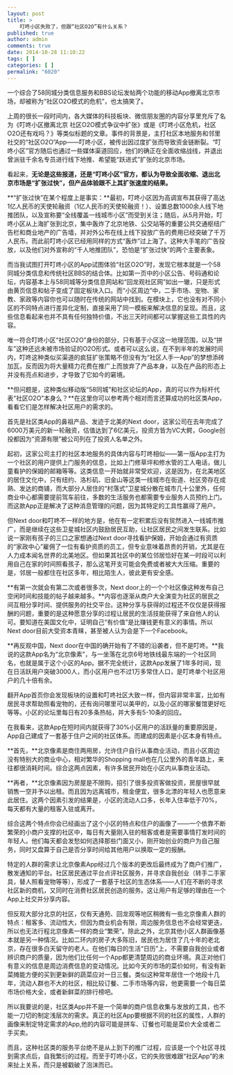 ```yaml
---
layout: post
title: >
    叮咚小区失败了，但跟“社区O2O”有什么关系？
published: true
author: admin
comments: true
date: 2014-10-28 11:10:22
tags: [ ]
categories: [ ]
permalink: "6020"
---
```

一个综合了58同城分类信息服务和BBS论坛发帖两个功能的移动App撤离北京市场，却被称为“社区O2O模式的危机”，也太搞笑了。

上周的很长一段时间内，各大媒体的科技板块、微信朋友圈的内容分享里充斥了名为《叮咚小区撤离北京 社区O2O模式争议中扩张》或是《叮咚小区危机，社区O2O还有戏吗？》等类似标题的文章。事件的背景是，主打社区本地服务和邻里社交的“社区O2O”App——叮咚小区，被传出因过度扩张而导致资金链断裂。“叮咚小区”官方随后也通过一些媒体渠道回应，他们的确正在全面收缩战线，并退出曾派驻千余名专员进行线下地推、希望能“跃进式”扩张的北京市场。

看起来，**无论是这些报道，还是“叮咚小区”官方，都认为导致全面收缩、退出北京市场是“扩张过快”，但产品体验跟不上其扩张速度的结果。**

**“扩张过快”在某个程度上是事实：**最初，叮咚小区因为高调宣布其获得了高达1亿人民币的天使轮融资（1亿人民币的天使轮融资！）、设置总数1000余人线下地推团队，以及宣称要“全线覆盖一线城市小区”而受到关注；随后，从5月开始，叮咚小区从上海扩张到北京，集中轰炸了北京地铁、公交站等的重要公共交通枢纽广告栏和商业地产的广告墙，并对外公布在线上线下投放广告的费用已经突破了千万人民币。而此前叮咚小区已经用同样的方式“轰炸”过上海了。这种大手笔的广告投放，以及他们对外宣称的“千人地推团队”，恐怕是“扩张过快”的两个主要表象。

而当我试图打开叮咚小区的App试图体验“社区O2O”时，发现它根本就是一个58同城分类信息和传统社区BBS的结合体。比如第一页中的小区公告、号码通和论坛，内容基本上与58同城等分类信息网站和“回龙观社区网”如出一辙，只是形式由黄页信息和帖子变成了固定板块入口。而“小区周边”中，二手市场、宠物、家教、家政等内容你也可以随时在传统的网站中找到。在模块上，它也没有对不同小区的不同特点进行差异化定制，直接采用了同一模板来解决信息的呈现。而且，这些信息看起来也并不具有任何独特价值，不出三天时间都可以掌握这些工具性的内容。

唯一符合叮咚小区“社区O2O”身份的部分，只有基于小区这一地理范围，以及“拼车”这种还远未被市场验证的O2O形式。或者可以这么说，在不到半年的发展时间内，叮咚这种类似买渠道的疯狂扩张策略不但没有为“社区人手一App”的梦想添砖加瓦，反而因为将大量精力花费在推广上而放弃了产品本身，以及在产品的形态上并没有亮点和进步，才导致了它如今的窘境。

**但问题是，这种类似移动版“58同城”和社区论坛的App，真的可以作为标杆代表“社区O2O”本身么？**在这里你可以参考两个相对而言还算成功的社区类App，看看它们是怎样解决社区用户的需求的。

首先是社区类App的鼻祖产品、发迹于北美的Next door，这家公司在去年完成了6000万美元的新一轮融资，估值达到了6亿美元，投资方皆为VC大鳄，Google创投都因为“资源有限”被公司列在了投资人名单之外。

起初，这家公司主打的社区本地服务的具体内容与叮咚相似——第一版App主打为一个社区的用户提供上门服务的信息，比如上门修草坪和修水管的工人电话，做儿童看护的保姆的邮箱等等。这类信息一开始就非常受欢迎，这是因为，在北美地区的居住文化中，只有纽约、洛杉矶、旧金山等这类一线城市在街道、社区旁存在成熟、发达的商铺，而大部分人居住的“村落式”卫星城分散在城市几十公里外，任何商业中心都需要提前驾车前往，多数的生活服务也都需要专业服务人员预约上门。而这款App正是解决了这种消息管理的问题，因为其特定的工具性赢得了用户。

但Next door和叮咚不一样的地方是，他在有一定积累后没有贸然进入一线城市推广，而是继续在这些卫星城社区内鼓励居民互助，让社区居民之间发生联系。比如说一家刚有孩子的三口之家想通过Next door寻找看护保姆，开始会通过有资质的“家政中心”雇佣了一位有看护资质的员工，但专业意味着昂贵的开销，尤其是在人力成本闻名世界的北美地区。但如果其社区中的某位邻居恰好在某一时段可以利用自己在家的时间照看孩子，那么这笔开支可能会免费或者被大大压缩。重要的是，邻居一般都住在社区多年，相比陌生人，彼此更有安全感。

**有第一次就会有第二次或者很多次，Next door上的一个个社区像这种发布自己空闲时间和技能的帖子越来越多。**内容也逐渐从商户大全演变为社区的居民之间互相分享时间、提供服务的社交平台。这种分享与获得的过程还不仅仅是获得报酬的问题，重要的是这种愿意分享的过程让居民的生活技能获得了来自他人的认可。要知道在美国文化中，证明自己“有价值”是比赚钱更有意义的事情。所以Next door目前大受资本青睐，甚至被人认为会是下一个Facebook。

**再反观中国，Next door在中国的确开始有了不错的沿袭者，但不是叮咚。**我说的这款App名为“北京像素”，与一坐落在北京6号地铁线最东端的一个社区同名，也就是属于这个小区的App。据不完全统计，这款App发展了1年多时间，现在日活跃用户突破3000人，而小区用户也不过1万多常住人口，是叮咚单个社区用户的几十倍有余。

翻开App首页你会发现板块的设置和叮咚社区大致一样，但内容非常丰富，比如有居民寻求帮助照看宠物的，还有询问哪里可以美甲的，以及小区的哪家餐馆更好吃等等。小区的论坛里每日有20多条热帖，并大多有5-10条的回应。

在我看来，这款App在短时间内就获得了30%小区用户的活跃量的重要原因是，App自己建成了一套基于住户之间的社区体系。而建成的因素是小区本身有特点。

**首先，**北京像素是商住两用房，允许住户自行从事商业活动，而且小区周边没有特别大的商业中心，相对繁华的Shopping mall也在几公里外的青年路上，来往都很消耗时间。综合这两点因素，有许多居民开始在小区内从事商业活动。

**再者，**北京像素因为房屋是不限购，招引了很多投资客做投资，房屋很早就销售一空并予以出租。而且因为远离城市，租金便宜，很多北漂的年轻人也愿意来此居住。这两个因素引发的结果是，小区的流动人口多，长年入住率低于70%，每天都有大量的租客入驻或离开。

综合这两个特点你会已经画出了这个小区的特点和住户的画像了——一个依靠不断繁荣的小商户支撑的社区中，每日有大量刚入驻的租客或者是需要事情打发时间的年轻人。他们每天都会发愁如何选择那些门面又小，刚开始创业的商户为自己服务，同时又盘算于自己是否分享时间给其他用户以换取一定的报酬。

特定的人群的需求让北京像素App经过几个版本的更改后最终成为了商户们推广，散发通知的平台。社区居民通过平台点评社区服务，并寻求自我创业（转手二手家具，替人照看宠物等等），形成了一套基于社区的生态体系——人们在不断的寻求社区新的商机，又同时在消费社区居民创造的服务。这让用户有足够的理由在一个App上社交并分享内容。

但反观大部分北京的社区，仅有天通苑、回龙观等地区稍微有一些北京像素人群的特点：租客多、流动性大，但因为商业机会有限，周边服务信息也不会经常更迭，所以也无法行程北京像素一样的商业“繁荣”。除此之外，北京其他小区人群画像基本就是另一种情况。比如二环内的房子大多陈旧，居民也为居住了几十年的老北京，存在很多白天留守的老人。在他们每日的生活“日历”上，不需要自我创业或者辨识商户的质量，因为他们比任何一个App都更清楚周边的商业环境。真正对他们有意义的信息是周边消费信息的变动情况。比如今天的市场的菜价如何，有没有新菜摊能方便的买到更新鲜的蔬菜应对一日三餐。类似这种常年居住一个地段十几年，流动人群也不大的社区，相比较订餐、二手市场等内容，他更需要一个每日菜市场价格大全，或者新鲜菜的排行榜吧。

所以我要说的是，社区类App并不是一个简单的商户信息收集与发放的工具，也不能一刀切的制定浅层次的需求。真正的社区App要根据不同的社区的属性，人群的画像来制定特定需求的App,他的内容可能是拼车、订餐也可能是菜价大全或者二手买卖。

而且，这种社区类的服务平台绝不是从上到下的推广过程，应该是一个个社区寻找到需求点后，自我繁衍的过程。而至于叮咚小区，它的失败很难跟“社区App”的未来扯上关系，而只是被戳破了泡沫而已。
